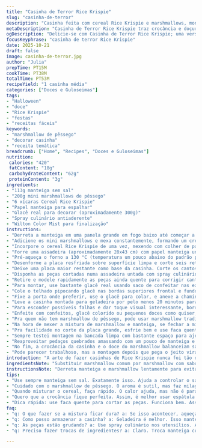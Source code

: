 ```yaml
---
title: "Casinha de Terror Rice Krispie"
slug: "casinha-de-terror"
description: "Casinha feita com cereal Rice Krispie e marshmallows, montada e decorada para ambiente halloweenesco. Combina crocância e doçura, com toques de glacê colorido para decorar, misturada com aromas amanteigados e textura firme para montar suporte e detalhes. Receita adaptada com substituição do marshmallow tradicional por marshmallow de pêssego, adicionando leve toque frutado e diferenciado. Passo a passo reorganizado para melhor fluxo e dicas para garantir montagem sem descolar. Finalização fria para fixar, pulverização colorida para acabamento e armazenamento correto para manter frescor e crocância."
metaDescription: "Casinha de Terror Rice Krispie traz crocância e doçura ideal para o Halloween, com toque de pêssego e detalhes que surpreendem."
ogDescription: "Delicie-se com Casinha de Terror Rice Krispie; uma versão temática e crocante perfeita para a festa de Halloween."
focusKeyphrase: "casinha de terror Rice Krispie"
date: 2025-10-21
draft: false
image: casinha-de-terror.jpg
author: "Julia"
prepTime: PT15M
cookTime: PT38M
totalTime: PT53M
recipeYield: "1 casinha média"
categories: ["Doces e Guloseimas"]
tags:
- "Halloween"
- "doce"
- "Rice Krispie"
- "festas"
- "receitas fáceis"
keywords:
- "marshmallow de pêssego"
- "decorar casinha"
- "receita temática"
breadcrumb: ["Home", "Recipes", "Doces e Guloseimas"]
nutrition: 
 calories: "420"
 fatContent: "18g"
 carbohydrateContent: "62g"
 proteinContent: "3g"
ingredients:
- "113g manteiga sem sal"
- "200g mini marshmallows de pêssego"
- "6 xícaras Cereal Rice Krispie"
- "Papel manteiga para espalhar"
- "Glacê real para decorar (aproximadamente 300g)"
- "Spray culinário antiaderente"
- "Wilton Color Mist para finalização"
instructions:
- "Derreta a manteiga em uma panela grande em fogo baixo até começar a formar pequenas bolhas douradas e aroma intenso de noz, o que dá sabor à base. Ocorre mudança gradual na cor da manteiga, cuidado para não queimar, mexa sempre."
- "Adicione os mini marshmallows e mexa constantemente, formando um creme liso e brilhante. Alterei a receita trocando por marshmallow sabor pêssego para um aroma inesperado, dá um toque especial, menos enjoativo. Quando estiver totalmente derretido, retire do fogo imediatamente para evitar cristalização."
- "Incorpore o cereal Rice Krispie de uma vez, mexendo com colher de pau até cobrir tudo uniformemente e sem pelotas. A textura deve ficar pegajosa porém não líquida; aplicação visual com textura que segura e dá forma."
- "Forre uma assadeira (aproximadamente 28x43 cm) com papel manteiga untado e espalhe a mistura uniformemente. Use uma espátula passada com manteiga para comprimir, mas sem esmagar demais, deve ficar homogêneo porém com leve volume de ar para crocância. Deixe esfriar completamente à temperatura ambiente, faz com que endureça para cortar."
- "Pré-aqueça o forno a 130 °C (temperatura um pouco abaixo do padrão para não queimar as peças no calor seco)."
- "Desenforme a placa resfriada sobre superfície limpa e corte seis retângulos 12,5 x 9 cm, um retângulo 3 x 2,5cm para porta e peça 2,5 x 7,5 cm para chaminé. O tamanho maiorada para facilitar montagem, margem necessária para encaixar sem forçar."
- "Deixe uma placa maior restante como base da casinha. Corte os cantos superiores das duas peças frontais em ângulo para formar telhado pontudo. Visualize bem o encaixe antes de assar."
- "Disponha as peças cortadas numa assadeira untada com spray culinário. Asse por cerca de 18 minutos até ficarem firmes e resistentes na textura, quase parecendo cookie duro na superfície, não deixe escurecer. Caso fique mole, asse mais 3-5 minutos mas com atenção, não pode queimar."
- "Retire e modele rapidamente as peças ainda quente para corrigir cantos imperfeitos. Resfrie totalmente para fixar forma. Peças devem estar crocantes e duras ao toque para montar."
- "Para montar, use bastante glacê real usando saco de confeitar nas extremidades. Primeiro junte as paredes laterais e fundo sobre a base com firmeza. Coloque a parede frontal no centro."
- "Cole o telhado pipocando glacê nas bordas superiores frontal e fundo. Ajuste as duas peças formando o topo. Pressione suavemente para firmar mas cuidado para não quebrar a estrutura."
- "Fixe a porta onde preferir, use o glacê para colar, e anexe a chaminé no topo do telhado. Adaptar positionamento confere personalidade."
- "Leve a casinha montada para geladeira por pelo menos 20 minutos para cristalizar e firmar o glacê, evitar deslizamento."
- "Para esconder possíveis falhas e dar toque visual interessante, borrife Wilton Color Mist nas cores que preferir. A névoa colore suavemente e uniformiza textura aparente."
- "Enfeite com confeitos, glacê colorido ou pequenos doces como quiser, tema Halloween, teias, abóboras, sorrisos assustadores. Deixe na geladeira para manter firme e fresco fora do alcance do calor e umidade, que amolecem e criam mofo."
- "Pra quem não tem marshmallow de pêssego, pode usar marshmallow tradicional e adicionar 1 colher de chá de essência de baunilha para aroma. Também dá pra trocar manteiga comum por manteiga clarificada para sabor mais intenso e melhor resistência à umidade."
- "Na hora de mexer a mistura de marshmallow e manteiga, se fechar a mistura e ficar dura, aqueça rapidamente de novo em banho-maria mexendo até recuperar a textura cremosa, isso ocorre porque o açúcar pode cristalizar se esfriar rápido demais."
- "Pra facilidade no corte da placa grande, esfrie bem e use faca quente, passando sob água quente e secando antes de cortar as peças limpas, evita quebra das bordas."
- "Sempre testei montagem na bancada limpa com bastante espaço para ajeitar as partes. Evite pressa, o glacê precisa de tempo pra fixar bem para não desmontar ao mover a casinha."
- "Reaproveitar pedaços quebrados amassando com um pouco de manteiga e marshmallow derretido cria mini cones ou detalhes para decoração extra, nada se perde."
- "No fim, a crocância da casinha e o doce do marshmallow balanceiam sabores e texturas simples que remetem à infância, mas com um toque diferente para surpreender visitantes na festa."
- "Pode parecer trabalhoso, mas a montagem depois que pega o jeito vira treino de paciência e atenção ao detalhe. Importante sempre deixar esfriar para firmeza na hora de cortar e montar."
introduction: "A arte de fazer casinhas de Rice Krispie nunca foi tão divertida nem desafiadora até tentar montar uma versão temática para o Halloween. Troquei o marshmallow tradicional por um de pêssego; a diferença no aroma é sutil, mas dá leveza ao doce que às vezes cansa. No processo, aprendi que o segredo não está só na receita, mas nos detalhes – temperatura da manteiga, atenção ao ponto do marshmallow derretido, cuidado para não cristalizar, e a montagem em si, que exige firmeza e paciência. A textura deve ser crocante, rápida no consumo mas sem endurecer ou desmanchar muito fácil. O segredo da boa fixação é o glacê real, mais confiável que chocolate ou outros. Recomendo forrar sempre a assadeira com papel manteiga untado para facilitar a remoção, além de usar faca quente para cortes limpos. Não tem mistério, só prática e amor confuso, porque crocante e docinho, essa casinha é brincadeira séria quando o assunto é festa com estilo."
ingredientsNote: "Substituir marshmallow comum por marshmallow com sabor é simples e muda totalmente o resultado final – uso pêssego para fugir do ultra doce. Mantive a manteiga porque é fundamental pro sabor e textura, mas troquei por manteiga sem sal para controlar melhor o sal na receita. Papel manteiga facilita muito espalhar e desenformar, evita sujeira e prejuízo. Quando não tiver glacê real, pode usar creme de manteiga, mas a fixação será menor; tipos de confeitos encaixam melhor sobre glacê firme. Spray culinário na assadeira ajuda na hora de assar as peças para evitar grudar; limpeza rápida depois compensa. Se não tiver Wilton Color Mist, dá pra usar corantes com pincel de leve, mas o efeito nebuloso moderno sumirá. Pra quem tem problema com textura mole no final, aquecer novamente a placa alguns segundos no forno resolvem antes de cortar e montar. Dica: faça espaços maiores para cortar as peças, assim dá margem mais confortável na hora da montagem."
instructionsNote: "Derreta manteiga e marshmallow lentamente para evitar mudar a textura final, mexa constante para não queimar no fundo. Ao adicionar cereal, mexa rápido e envolva tudo para que não fique farinha ou parte sem cobertura. Espalhe a massa sobre papel manteiga com espátula untada, mas não comprima demais senão perde a leveza. Refrigeração para esfriar, não congelar, faz placa firme para o corte; depois do corte, assar as peças em baixa temperatura para desidratar e garantir resistência sem amolecer. Cortar com faca quente para não quebrar arestas; molde rápido ainda quente se precisar ajustar ângulos. Glacê ocasiona estabilidade e adesão – número de camadas e quantidade importa para que fique firme. Finalizar com geladeira firma tudo; o spray colorido ajuda disfarçar imperfeições e dá charme. Mantenha sempre armazenado na geladeira se não for consumir rapidinho; umidade estraga textura e consome o crocante da base. Recomendado fazer em dias sem muita umidade, temperaturas mais frescas ajudam na fixação e manuseio."
tips:
- "Use sempre manteiga sem sal. Exatamente isso. Ajuda a controlar o sal no doce. Isso faz diferença ao final. Derreta com calma, em fogo baixo."
- "Cuidado com o marshmallow de pêssego. O aroma é sutil, mas faz milagre. Substituições precisam de atenção. Se usar o tradicional, não esqueça da essência de baunilha."
- "Quando misturar o cereal, faça rápido. O calor ajuda, mas não é para cozinhar mais. Mistura deve ser pegajosa, não líquida. Preste atenção na textura."
- "Quero que a crocância fique perfeita. Assim, é melhor usar espátula untada. Compressão leve, mas sem esmagar tudo. Espere de verdade esfriar para depois cortar."
- "Dica rápida: use faca quente para cortar as peças. Funciona bem. Assim, você evita quebras. A aresta limpa faz a diferencia ao montar."
faq:
- "q: O que fazer se a mistura ficar dura? a: Se isso acontecer, aqueça em banho-maria. Agite até voltar ao ponto. Sem medo, é normal."
- "q: Como posso armazenar a casinha? a: Geladeira é melhor. Isso mantém crocância. Não deixe ao ar livre. Umidade estraga e amolece tudo."
- "q: As peças estão grudando? a: Use spray culinário nos utensílios. Ajuda muito na hora de assar. O truque é não deixar tudo grudar na assadeira."
- "q: Preciso fazer trocas de ingredientes? a: Claro. Troca manteiga comum por clarificada? Sim. Do marshmallow sabor pêssego? É uma boa ideia. Ajuda a evitar o enjoativo."

---
```

